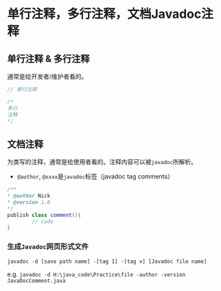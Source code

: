 # 单行注释，多行注释，文档Javadoc注释

## 单行注释 & 多行注释

通常是给开发者/维护者看的。

```java
// 单行注释

/*
多行
注释
*/
```

## 文档注释

为类写的注释，通常是给使用者看的。注释内容可以被`javadoc`所解析。

- `@author`, `@xxxx`是`javadoc`标签（javadoc tag comments）

```java
/**
* @author Nick
* @version 1.0
*/
publish class comment(){
		// code
}
```

### 生成`Javadoc`网页形式文件

`javadoc -d [save path name] -[tag 1] -[tag x] [Javadoc file name]`

e.g. `javadoc -d H:\java_code\Practice\file -author -version JavaDocComment.java` 


